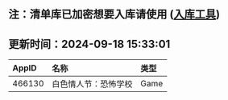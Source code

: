 ## 注：清单库已加密想要入库请使用 ([入库工具](https://github.com/BlankTMing/ManifestAutoUpdate/releases))

## 更新时间：2024-09-18 15:33:01
| AppID | 名称 | 类型  |
| :-------------------- | :----------------------------- | :----------- |
| 466130 | 白色情人节：恐怖学校| Game |
